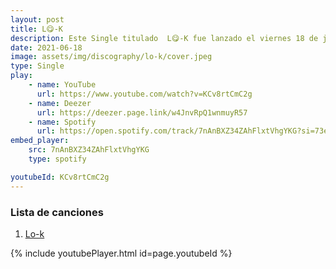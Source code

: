 ```yaml
---
layout: post
title: L😋-K
description: Este Single titulado  L😋-K fue lanzado el viernes 18 de junio, como parte de la exploración del proceso de creación musical de Jhey Pi.
date: 2021-06-18
image: assets/img/discography/lo-k/cover.jpeg
type: Single
play:
    - name: YouTube
      url: https://www.youtube.com/watch?v=KCv8rtCmC2g
    - name: Deezer
      url: https://deezer.page.link/w4JnvRpQ1wnmuyR57
    - name: Spotify
      url: https://open.spotify.com/track/7nAnBXZ34ZAhFlxtVhgYKG?si=73e2965729934e95
embed_player:
    src: 7nAnBXZ34ZAhFlxtVhgYKG
    type: spotify

youtubeId: KCv8rtCmC2g
---
```


### Lista de canciones

1. <a href="https://smarturl.it/Lo-K-JheyPi"> Lo-k </a>

{% include youtubePlayer.html id=page.youtubeId %}
